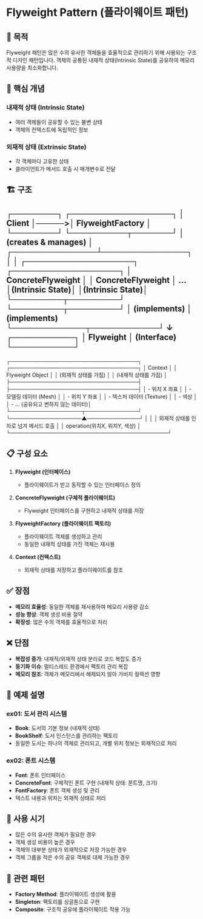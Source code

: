 # Flyweight Pattern (플라이웨이트 패턴)

## 🎯 목적
Flyweight 패턴은 많은 수의 유사한 객체들을 효율적으로 관리하기 위해 사용되는 구조적 디자인 패턴입니다. 
객체의 공통된 내재적 상태(Intrinsic State)를 공유하여 메모리 사용량을 최소화합니다.

## 🔑 핵심 개념

### 내재적 상태 (Intrinsic State)
- 여러 객체들이 공유할 수 있는 불변 상태
- 객체의 컨텍스트에 독립적인 정보

### 외재적 상태 (Extrinsic State)
- 각 객체마다 고유한 상태
- 클라이언트가 메서드 호출 시 매개변수로 전달

## 🏗️ 구조
┌────────┐      ┌──────────────────┐
│ Client │─────>│ FlyweightFactory │
└────────┘      └──────────┬───────┘
                         │ (creates & manages)
                         │
         ┌───────────────┴───────────────┐
         │                               │
┌───────────────────┐      ┌───────────────────┐
│ ConcreteFlyweight │      │ ConcreteFlyweight │ ...
│(Intrinsic State)│      │(Intrinsic State)│
└─────────┬─────────┘      └─────────┬─────────┘
          │ (implements)             │ (implements)
          └─────────────┬────────────┘
                        ↓
                 ┌───────────┐
                 │ Flyweight │ (Interface)
                 └───────────┘
--------
┌──────────────────────────────────┐         ┌──────────────────────────────────┐
│              Context             │         │      Flyweight Object            │
│       (외재적 상태를 가짐)            │         │   (내재적 상태를 가짐)              │
├──────────────────────────────────┤         ├──────────────────────────────────┤
│ - 위치 X 좌표                    │         │ - 모델링 데이터 (Mesh)           │
│ - 위치 Y 좌표                    │         │ - 텍스처 데이터 (Texture)          │
│ - 색상                           │         │ - ... (공유되고 변하지 않는 데이터)│
└───────────────────┬──────────────┘         └───────────────────▲──────────────┘
                    │                                          │
                    │ 외재적 상태를 인자로 넘겨 메서드 호출        │
                    │ operation(위치X, 위치Y, 색상)            │
                    └──────────────────────────────────────────┘
## 📋 구성 요소

1. **Flyweight (인터페이스)**
   - 플라이웨이트가 받고 동작할 수 있는 인터페이스 정의

2. **ConcreteFlyweight (구체적 플라이웨이트)**
   - Flyweight 인터페이스를 구현하고 내재적 상태를 저장

3. **FlyweightFactory (플라이웨이트 팩토리)**
   - 플라이웨이트 객체를 생성하고 관리
   - 동일한 내재적 상태를 가진 객체는 재사용

4. **Context (컨텍스트)**
   - 외재적 상태를 저장하고 플라이웨이트를 참조

## ✅ 장점
- **메모리 효율성**: 동일한 객체를 재사용하여 메모리 사용량 감소
- **성능 향상**: 객체 생성 비용 절약
- **확장성**: 많은 수의 객체를 효율적으로 처리

## ❌ 단점
- **복잡성 증가**: 내재적/외재적 상태 분리로 코드 복잡도 증가
- **동기화 이슈**: 멀티스레드 환경에서 팩토리 관리 복잡
- **메모리 참조**: 객체가 메모리에서 해제되지 않아 가비지 컬렉션 영향

## 📝 예제 설명

### ex01: 도서 관리 시스템
- **Book**: 도서의 기본 정보 (내재적 상태)
- **BookShelf**: 도서 인스턴스를 관리하는 팩토리
- 동일한 도서는 하나의 객체로 관리되고, 개별 위치 정보는 외재적으로 처리

### ex02: 폰트 시스템
- **Font**: 폰트 인터페이스
- **ConcreteFont**: 구체적인 폰트 구현 (내재적 상태: 폰트명, 크기)
- **FontFactory**: 폰트 객체 생성 및 관리
- 텍스트 내용과 위치는 외재적 상태로 처리

## 🎯 사용 시기
- 많은 수의 유사한 객체가 필요한 경우
- 객체 생성 비용이 높은 경우
- 객체의 대부분 상태가 외재적으로 저장 가능한 경우
- 객체 그룹을 적은 수의 공유 객체로 대체 가능한 경우

## 🔗 관련 패턴
- **Factory Method**: 플라이웨이트 생성에 활용
- **Singleton**: 팩토리를 싱글톤으로 구현
- **Composite**: 구조적 공유에 플라이웨이트 적용 가능